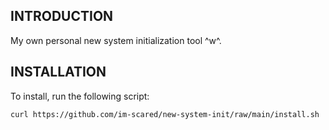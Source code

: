 ## INTRODUCTION
My own personal new system initialization tool ^w^.

## INSTALLATION
To install, run the following script:
```bash
curl https://github.com/im-scared/new-system-init/raw/main/install.sh | bash
```
